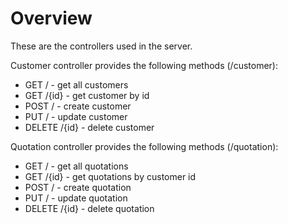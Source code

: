 # Overview

These are the controllers used in the server.

Customer controller provides the following methods (/customer):
 - GET / - get all customers
 - GET /{id} - get customer by id
 - POST / - create customer
 - PUT / - update customer
 - DELETE /{id} - delete customer

Quotation controller provides the following methods (/quotation):
- GET / - get all quotations
- GET /{id} - get quotations by customer id
- POST / - create quotation
- PUT / - update quotation
- DELETE /{id} - delete quotation

